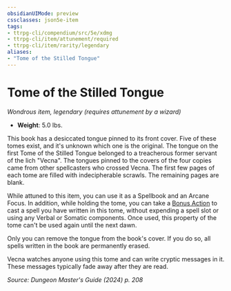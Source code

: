 ```yaml
---
obsidianUIMode: preview
cssclasses: json5e-item
tags:
- ttrpg-cli/compendium/src/5e/xdmg
- ttrpg-cli/item/attunement/required
- ttrpg-cli/item/rarity/legendary
aliases: 
- "Tome of the Stilled Tongue"
---
```

# Tome of the Stilled Tongue
*Wondrous item, legendary (requires attunement by a wizard)*  


- **Weight**: 5.0 lbs.

This book has a desiccated tongue pinned to its front cover. Five of these tomes exist, and it's unknown which one is the original. The tongue on the first Tome of the Stilled Tongue belonged to a treacherous former servant of the lich "Vecna". The tongues pinned to the covers of the four copies came from other spellcasters who crossed Vecna. The first few pages of each tome are filled with indecipherable scrawls. The remaining pages are blank.

While attuned to this item, you can use it as a Spellbook and an Arcane Focus. In addition, while holding the tome, you can take a [Bonus Action](Інструменти%20ДМ/CLI/rules/variant-rules/bonus-action-xphb.md) to cast a spell you have written in this tome, without expending a spell slot or using any Verbal or Somatic components. Once used, this property of the tome can't be used again until the next dawn.

Only you can remove the tongue from the book's cover. If you do so, all spells written in the book are permanently erased.

Vecna watches anyone using this tome and can write cryptic messages in it. These messages typically fade away after they are read.

*Source: Dungeon Master's Guide (2024) p. 208*